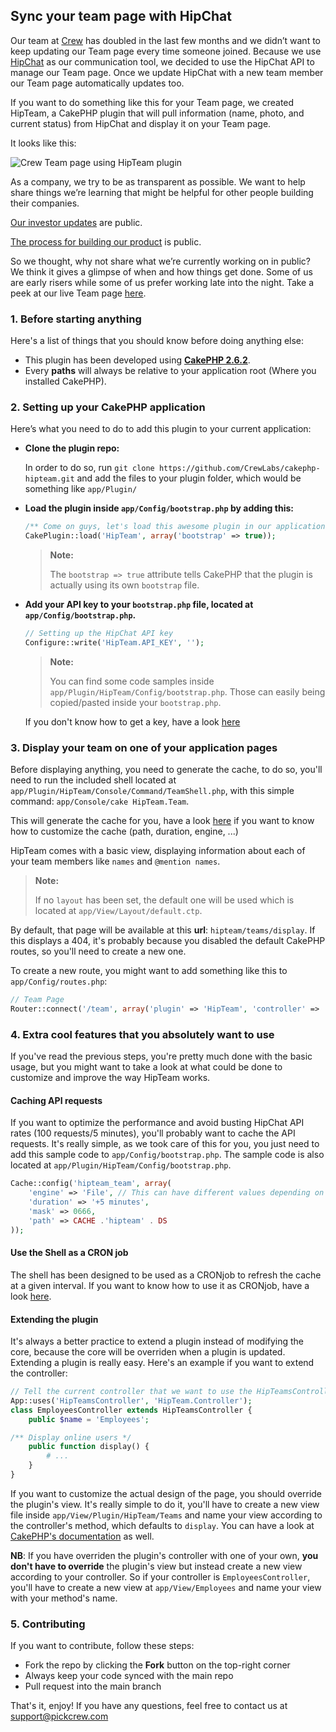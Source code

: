 ## Sync your team page with HipChat

Our team at [Crew](https://pickcrew.com) has doubled in the last few months and we didn’t want to keep updating our Team page every time someone joined. Because we use [HipChat](https://www.hipchat.com) as our communication tool, we decided to use the HipChat API to manage our Team page. Once we update HipChat with a new team member our Team page automatically updates too.

If you want to do something like this for your Team page, we created HipTeam, a CakePHP plugin that will pull information (name, photo, and current status) from HipChat and display it on your Team page.

It looks like this:

![Crew Team page using HipTeam plugin](https://camo.githubusercontent.com/60453fdf85baa2664082b2d19fddc88fdca61ff0/68747470733a2f2f73332e616d617a6f6e6177732e636f6d2f75706c6f6164732e686970636861742e636f6d2f36383335352f313231323931372f4367484c487a73546e4430746c33762f73637265656e636170747572652d7069636b637265772d636f6d2d7465616d2e6a7067 "Crew Team page")

As a company, we try to be as transparent as possible. We want to help share things we’re learning that might be helpful for other people building their companies.

[Our investor updates](http://backstage.pickcrew.com/october-2014-investor-update/) are public.

[The process for building our product](http://backstage.pickcrew.com/building-in-public/) is public.

So we thought, why not share what we’re currently working on in public? We think it gives a glimpse of when and how things get done. Some of us are early risers while some of us prefer working late into the night. Take a peek at our live Team page [here](https://pickcrew.com/team).

### 1. Before starting anything

Here's a list of things that you should know before doing anything else:

*   This plugin has been developed using **[CakePHP 2.6.2](http://cakephp.org/changelogs/2.6.2)**.
*   Every **paths** will always be relative to your application root (Where you installed CakePHP).

### 2. Setting up your CakePHP application

Here’s what you need to do to add this plugin to your current application:

* **Clone the plugin repo:**

	In order to do so, run `git clone https://github.com/CrewLabs/cakephp-hipteam.git` and add the files to your plugin folder, which would be something like `app/Plugin/`

* **Load the plugin inside `app/Config/bootstrap.php` by adding this:**

	```php
	/** Come on guys, let's load this awesome plugin in our application */
	CakePlugin::load('HipTeam', array('bootstrap' => true));
	```

	> **Note:**
	>
	> The `bootstrap => true` attribute tells CakePHP that the plugin is actually using its own `bootstrap` file.

* **Add your API key to your `bootstrap.php` file, located at `app/Config/bootstrap.php`.**

	```php
	// Setting up the HipChat API key
	Configure::write('HipTeam.API_KEY', '');
	```

	> **Note:**
	>
	> You can find some code samples inside `app/Plugin/HipTeam/Config/bootstrap.php`. Those can easily being copied/pasted inside your `bootstrap.php`.

	If you don't know how to get a key, have a look [here](https://www.hipchat.com/docs/apiv2)

### 3. Display your team on one of your application pages

Before displaying anything, you need to generate the cache, to do so, you'll need to run the included shell located at `app/Plugin/HipTeam/Console/Command/TeamShell.php`, with this simple command: `app/Console/cake HipTeam.Team`.

This will generate the cache for you, have a look [here](#caching-api-requests) if you want to know how to customize the cache (path, duration, engine, ...)

HipTeam comes with a basic view, displaying information about each of your team members like `names` and `@mention names`.

> **Note:**
>
> If no `layout` has been set, the default one will be used which is located at `app/View/Layout/default.ctp`.

By default, that page will be available at this **url**: `hipteam/teams/display`. If this displays a 404, it's probably because you disabled the default CakePHP routes, so you'll need to create a new one.

To create a new route, you might want to add something like this to `app/Config/routes.php`:

```php
// Team Page
Router::connect('/team', array('plugin' => 'HipTeam', 'controller' => 'teams', 'action' => 'display'));
```

### 4. Extra cool features that you absolutely want to use

If you've read the previous steps, you're pretty much done with the basic usage, but you might want to take a look at what could be done to customize and improve the way HipTeam works.

#### Caching API requests

If you want to optimize the performance and avoid busting HipChat API rates (100 requests/5 minutes), you'll probably want to cache the API requests. It's really simple, as we took care of this for you, you just need to add this sample code to `app/Config/bootstrap.php`. The sample code is also located at `app/Plugin/HipTeam/Config/bootstrap.php`.

```php
Cache::config('hipteam_team', array(
    'engine' => 'File', // This can have different values depending on how you want to cache datas
    'duration' => '+5 minutes',
    'mask' => 0666,
    'path' => CACHE .'hipteam' . DS
));
```

#### Use the Shell as a CRON job

The shell has been designed to be used as a CRONjob to refresh the cache at a given interval. If you want to know how to use it as CRONjob, have a look [here](http://book.cakephp.org/2.0/en/console-and-shells/cron-jobs.html).

#### Extending the plugin

It's always a better practice to extend a plugin instead of modifying the core, because the core will be overriden when a plugin is updated. Extending a plugin is really easy. Here's an example if you want to extend the controller:

```php
// Tell the current controller that we want to use the HipTeamsController from the HipTeam plugin
App::uses('HipTeamsController', 'HipTeam.Controller');
class EmployeesController extends HipTeamsController {
    public $name = 'Employees';

/** Display online users */
    public function display() {
        # ...
    }
}
```

If you want to customize the actual design of the page, you should override the plugin's view. It's really simple to do it, you'll have to create a new view file inside `app/View/Plugin/HipTeam/Teams` and name your view according to the controller's method, which defaults to `display`. You can have a look at [CakePHP's documentation](http://book.cakephp.org/2.0/en/plugins/how-to-create-plugins.html#overriding-plugin-views-from-inside-your-application) as well.

**NB**: If you have overriden the plugin's controller with one of your own, **you don't have to override** the plugin's view but instead create a new view according to your controller. So if your controller is `EmployeesController`, you'll have to create a new view at `app/View/Employees` and name your view with your method's name.

### 5. Contributing

If you want to contribute, follow these steps:

*   Fork the repo by clicking the **Fork** button on the top-right corner
*   Always keep your code synced with the main repo
*   Pull request into the main branch

That's it, enjoy! If you have any questions, feel free to contact us at [support@pickcrew.com](mailto:support@pickcrew.com?Subject=About%20the%20HipTeam%plugin)
